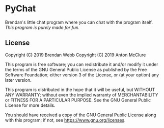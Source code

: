 # PyChat
Brendan's little chat program where you can chat with the program itself.
*This program is purely made for fun.*

## License
Copyright (C) 2019 Brendan Webb
Copyright (C) 2019 Anton McClure

This program is free software; you can redistribute it and/or modify it under the terms of the GNU General Public License as published by the Free Software Foundation; either version 3 of the License, or (at your option) any later version.

This program is distributed in the hope that it will be useful, but WITHOUT ANY WARRANTY; without even the implied warranty of MERCHANTABILITY or FITNESS FOR A PARTICULAR PURPOSE. See the GNU General Public License for more details.

You should have received a copy of the GNU General Public License along with this program; if not, see <https://www.gnu.org/licenses>.

